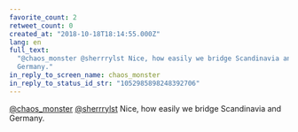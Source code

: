 ```yaml
---
favorite_count: 2
retweet_count: 0
created_at: "2018-10-18T18:14:55.000Z"
lang: en
full_text:
  "@chaos_monster @sherrrylst Nice, how easily we bridge Scandinavia and
  Germany."
in_reply_to_screen_name: chaos_monster
in_reply_to_status_id_str: "1052985898248392706"
---
```


[@chaos_monster](https://twitter.com/chaos_monster)
[@sherrrylst](https://twitter.com/sherrrylst) Nice, how easily we bridge
Scandinavia and Germany.
